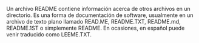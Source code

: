 Un archivo README contiene información acerca de otros archivos en un directorio. Es una forma de documentación de software, usualmente en un archivo de texto plano llamado READ.ME, README.TXT, README.md, README.1ST o simplemente README. En ocasiones, en español puede venir traducido como LEEME.TXT.